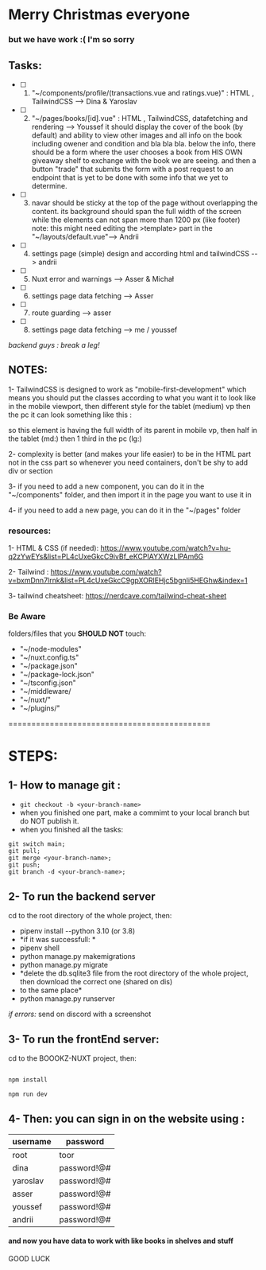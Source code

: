 # Merry Christmas everyone

### but we have work :(  I'm so sorry

## Tasks:

- [ ] 1. "~/components/profile/(transactions.vue and ratings.vue)" : HTML , TailwindCSS 
--> Dina & Yaroslav 
- [ ] 2. "~/pages/books/[id].vue" : HTML , TailwindCSS, datafetching and rendering --> Youssef 
          it should display the cover of the book (by default) and ability to view other images 
          and all info on the book including owener and condition and bla bla bla.
          below the info, there should be a form where the user chooses a book from HIS OWN giveaway shelf to exchange with the book we are seeing. and then a button "trade" that submits the form with a post request to an endpoint that is yet to be done with some info that we yet to determine. 
- [ ] 3. navar should be sticky at the top of the page without overlapping the content. 
         its background should span the full width of the screen while the elements can not span more than 1200 px (like footer) note: this might need editing the >template> part in the "~/layouts/default.vue"--> Andrii 
- [ ] 4. settings page (simple) design and according html and tailwindCSS --> andrii         
- [ ] 5. Nuxt error and warnings --> Asser & Michał
- [ ] 6. settings page data fetching --> Asser
- [ ] 7. route guarding --> asser 
- [ ] 8. settings page data fetching --> me / youssef 

*backend guys : break a leg!*


## NOTES: 
1- TailwindCSS is designed to work as "mobile-first-development" which means you should put the classes according to what you want it to look like in the mobile viewport, then different style for the tablet (medium) vp then the pc 
it can look something like this : 
    <div class="w-full md:w-1/2 lg:w-1/3"> 
        <!-- content -->
    </div>
so this element is having the full width of its parent in mobile vp, then half in the tablet (md:) then 1 third in the pc (lg:)

2- complexity is better (and makes your life easier) to be in the HTML part not in the css part 
so whenever you need containers, don't be shy to add div or section 

3- if you need to add a new component, you can do it in the "~/components" folder, and then import it in the page you want to use it in

4- if you need to add a new page, you can do it in the "~/pages" folder

### resources: 
1- HTML & CSS (if needed): https://www.youtube.com/watch?v=hu-q2zYwEYs&list=PL4cUxeGkcC9ivBf_eKCPIAYXWzLlPAm6G

2- Tailwind : https://www.youtube.com/watch?v=bxmDnn7lrnk&list=PL4cUxeGkcC9gpXORlEHjc5bgnIi5HEGhw&index=1

3- tailwind cheatsheet: https://nerdcave.com/tailwind-cheat-sheet


### Be Aware
folders/files that you **SHOULD NOT** touch:
- "~/node-modules"
- "~/nuxt.config.ts"
- "~/package.json"
- "~/package-lock.json"
- "~/tsconfig.json"
- "~/middleware/ 
- "~/nuxt/"
- "~/plugins/"

============================================ 
# STEPS: 

## 1- How to manage git : 
- ```git checkout -b <your-branch-name>```
- when you finished one part, make a commimt to your local branch but do NOT publish it. 
- when you finished all the tasks: 
```
git switch main;
git pull;
git merge <your-branch-name>;
git push;
git branch -d <your-branch-name>;
```


## 2- To run the backend server 
cd to the root directory of the whole project, then:
- pipenv install --python 3.10 (or 3.8)
- *if it was successfull: * 
- pipenv shell
- python manage.py makemigrations
- python manage.py migrate 
- *delete the db.sqlite3 file from the root directory of the whole project, then download the correct one (shared on dis)
- to the same place*
- python manage.py runserver

*if errors:* send on discord with a screenshot 

## 3- To run the frontEnd server: 
cd to the BOOOKZ-NUXT project, then:

```bash

npm install

npm run dev

```

## 4- Then: you can sign in on the website using : 

|username | password|
|---|---|
|root | toor|
|dina | password!@#|
|yaroslav | password!@#|
|asser | password!@#|
|youssef | password!@#|
|andrii | password!@#|




#### and now you have data to work with like books in shelves and stuff 

GOOD LUCK 


